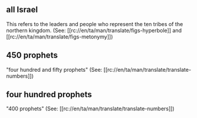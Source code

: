 ## all Israel ##

This refers to the leaders and people who represent the ten tribes of the northern kingdom. (See: [[rc://en/ta/man/translate/figs-hyperbole]] and [[rc://en/ta/man/translate/figs-metonymy]])

## 450 prophets ##

"four hundred and fifty prophets" (See: [[rc://en/ta/man/translate/translate-numbers]])

## four hundred prophets ##

"400 prophets" (See: [[rc://en/ta/man/translate/translate-numbers]])